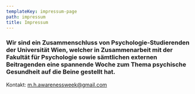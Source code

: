 ```yaml
---
templateKey: impressum-page
path: impressum
title: Impressum
---
```


### Wir sind ein Zusammenschluss von Psychologie-Studierenden der Universität Wien, welcher in Zusammenarbeit mit der Fakultät für Psychologie sowie sämtlichen externen Beitragenden eine spannende Woche zum Thema psychische Gesundheit auf die Beine gestellt hat.

Kontakt: [m.h.awarenessweek@gmail.com](m.h.awarenessweek@gmail.com)
